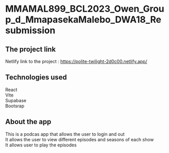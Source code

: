 # MMAMAL899_BCL2023_Owen_Group_d_MmapasekaMalebo_DWA18_Resubmission

## The project link

Netlify link to the project : https://polite-twilight-2d0c00.netlify.app/ 

## Technologies used
React <br>
Vite <br>
Supabase <br>
Bootsrap<br>

## About the app
This is a podcas app that allows the user to login and out <br>
It allows the user to view different episodes and seasons of each show<br>
It allows user to play the episodes

